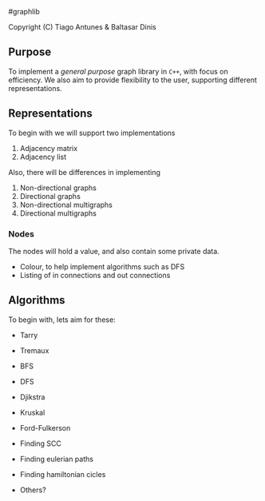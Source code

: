 #graphlib

Copyright (C) Tiago Antunes & Baltasar Dinis

## Purpose

To implement a _general purpose_ graph library in `C++`, with focus on efficiency.
We also aim to provide flexibility to the user, supporting different representations.

## Representations

To begin with we will support two implementations

1. Adjacency matrix
2. Adjacency list

Also, there will be differences in implementing

1. Non-directional graphs
2. Directional graphs
3. Non-directional multigraphs
4. Directional multigraphs

### Nodes

The nodes will hold a value, and also contain some private data.

+ Colour, to help implement algorithms such as DFS
+ Listing of in connections and out connections


## Algorithms

To begin with, lets aim for these:

+ Tarry
+ Tremaux
+ BFS
+ DFS
+ Djikstra
+ Kruskal
+ Ford-Fulkerson

+ Finding SCC
+ Finding eulerian paths
+ Finding hamiltonian cicles

+ Others?
